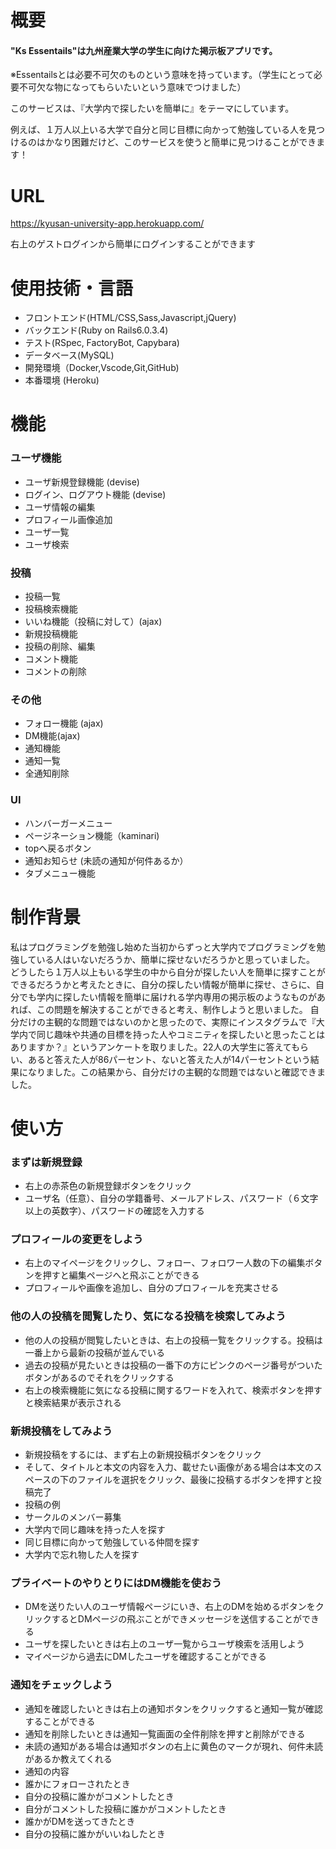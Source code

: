 # 概要
#### "Ks Essentails"は九州産業大学の学生に向けた掲示板アプリです。
※Essentailsとは必要不可欠のものという意味を持っています。（学生にとって必要不可欠な物になってもらいたいという意味でつけました）

このサービスは、『大学内で探したいを簡単に』をテーマにしています。

例えば、１万人以上いる大学で自分と同じ目標に向かって勉強している人を見つけるのはかなり困難だけど、このサービスを使うと簡単に見つけることができます！

# URL
<https://kyusan-university-app.herokuapp.com/>

右上のゲストログインから簡単にログインすることができます

# 使用技術・言語
* フロントエンド(HTML/CSS,Sass,Javascript,jQuery)
* バックエンド(Ruby on Rails6.0.3.4)
* テスト(RSpec, FactoryBot, Capybara)
* データベース(MySQL)
* 開発環境（Docker,Vscode,Git,GitHub)
* 本番環境 (Heroku)

# 機能
### ユーザ機能
* ユーザ新規登録機能 (devise)
* ログイン、ログアウト機能 (devise)
* ユーザ情報の編集
* プロフィール画像追加
* ユーザ一覧
* ユーザ検索

### 投稿
* 投稿一覧
* 投稿検索機能
* いいね機能（投稿に対して）(ajax)
* 新規投稿機能
* 投稿の削除、編集
* コメント機能
* コメントの削除

### その他
* フォロー機能 (ajax)
* DM機能(ajax)
* 通知機能
* 通知一覧
* 全通知削除


### UI
* ハンバーガーメニュー
* ページネーション機能（kaminari)
* topへ戻るボタン
* 通知お知らせ (未読の通知が何件あるか）
* タブメニュー機能

# 制作背景
私はプログラミングを勉強し始めた当初からずっと大学内でプログラミングを勉強している人はいないだろうか、簡単に探せないだろうかと思っていました。 
どうしたら１万人以上もいる学生の中から自分が探したい人を簡単に探すことができるだろうかと考えたときに、自分の探したい情報が簡単に探せ、さらに、自分でも学内に探したい情報を簡単に届けれる学内専用の掲示板のようなものがあれば、この問題を解決することができると考え、制作しようと思いました。 
自分だけの主観的な問題ではないのかと思ったので、実際にインスタグラムで『大学内で同じ趣味や共通の目標を持った人やコミニティを探したいと思ったことはありますか？』というアンケートを取りました。22人の大学生に答えてもらい、あると答えた人が86パーセント、ないと答えた人が14パーセントという結果になりました。この結果から、自分だけの主観的な問題ではないと確認できました。


# 使い方
### まずは新規登録
* 右上の赤茶色の新規登録ボタンをクリック
* ユーザ名（任意）、自分の学籍番号、メールアドレス、パスワード（６文字以上の英数字）、パスワードの確認を入力する

### プロフィールの変更をしよう
* 右上のマイページをクリックし、フォロー、フォロワー人数の下の編集ボタンを押すと編集ページへと飛ぶことができる
* プロフィールや画像を追加し、自分のプロフィールを充実させる

### 他の人の投稿を閲覧したり、気になる投稿を検索してみよう
* 他の人の投稿が閲覧したいときは、右上の投稿一覧をクリックする。投稿は一番上から最新の投稿が並んでいる
* 過去の投稿が見たいときは投稿の一番下の方にピンクのページ番号がついたボタンがあるのでそれをクリックする
* 右上の検索機能に気になる投稿に関するワードを入れて、検索ボタンを押すと検索結果が表示される

### 新規投稿をしてみよう
* 新規投稿をするには、まず右上の新規投稿ボタンをクリック
* そして、タイトルと本文の内容を入力、載せたい画像がある場合は本文のスペースの下のファイルを選択をクリック、最後に投稿するボタンを押すと投稿完了
* 投稿の例
* サークルのメンバー募集
* 大学内で同じ趣味を持った人を探す
* 同じ目標に向かって勉強している仲間を探す
* 大学内で忘れ物した人を探す

### プライベートのやりとりにはDM機能を使おう
* DMを送りたい人のユーザ情報ページにいき、右上のDMを始めるボタンをクリックするとDMページの飛ぶことができメッセージを送信することができる
* ユーザを探したいときは右上のユーザ一覧からユーザ検索を活用しよう
* マイページから過去にDMしたユーザを確認することができる

### 通知をチェックしよう
* 通知を確認したいときは右上の通知ボタンをクリックすると通知一覧が確認することができる
* 通知を削除したいときは通知一覧画面の全件削除を押すと削除ができる
* 未読の通知がある場合は通知ボタンの右上に黄色のマークが現れ、何件未読があるか教えてくれる
* 通知の内容
* 誰かにフォローされたとき
* 自分の投稿に誰かがコメントしたとき
* 自分がコメントした投稿に誰かがコメントしたとき
* 誰かがDMを送ってきたとき
* 自分の投稿に誰かがいいねしたとき

